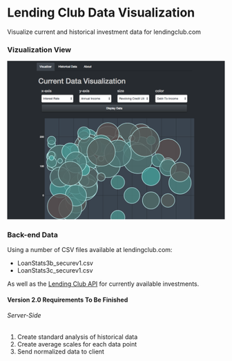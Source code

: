 # Lending Club Data Visualization

Visualize current and historical investment data for lendingclub.com

### Vizualization View

![lending club analysis](./project-files/viz.png)


### Back-end Data

Using a number of CSV files available at lendingclub.com:

- LoanStats3b_securev1.csv
- LoanStats3c_securev1.csv

As well as the [Lending Club API](https://www.lendingclub.com/developers/listed-loans.action) for currently available investments.

#### Version 2.0 Requirements To Be Finished

###### Server-Side

1. Create standard analysis of historical data
1. Create average scales for each data point
1. Send normalized data to client
